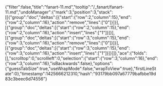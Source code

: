 {"filter":false,"title":"fanart-11.md","tooltip":"/_fanart/fanart-11.md","undoManager":{"mark":3,"position":3,"stack":[[{"group":"doc","deltas":[{"start":{"row":2,"column":15},"end":{"row":2,"column":16},"action":"remove","lines":["0"]}]}],[{"group":"doc","deltas":[{"start":{"row":2,"column":15},"end":{"row":2,"column":16},"action":"insert","lines":["1"]}]}],[{"group":"doc","deltas":[{"start":{"row":3,"column":15},"end":{"row":3,"column":16},"action":"remove","lines":["0"]}]}],[{"group":"doc","deltas":[{"start":{"row":3,"column":15},"end":{"row":3,"column":16},"action":"insert","lines":["1"]}]}]]},"ace":{"folds":[],"scrolltop":0,"scrollleft":0,"selection":{"start":{"row":3,"column":16},"end":{"row":3,"column":16},"isBackwards":false},"options":{"guessTabSize":true,"useWrapMode":false,"wrapToView":true},"firstLineState":0},"timestamp":1425666212310,"hash":"93179bb097a67779bafbbe19d83c3beec6d74556"}